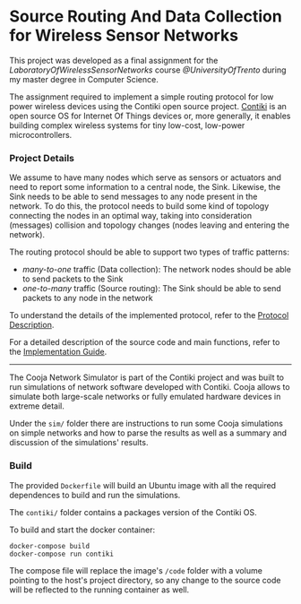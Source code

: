 # Source Routing And Data Collection for Wireless Sensor Networks

This project was developed as a final assignment for the *LaboratoryOfWirelessSensorNetworks* course *@UniversityOfTrento* during my master degree in Computer Science. 

The assignment required to implement a simple routing protocol for low power wireless devices using the Contiki open source project. [Contiki](http://www.contiki-os.org/) is an open source OS for Internet Of Things devices or, more generally, it enables building complex wireless systems for tiny low-cost, low-power microcontrollers.

### Project Details

We assume to have many nodes which serve as sensors or actuators and need to report some information to a central node, the Sink. Likewise, the Sink needs to be able to send messages to any node present in the network. To do this, the protocol needs to build some kind of topology connecting the nodes in an optimal way, taking into consideration (messages) collision and topology changes (nodes leaving and entering the network).

The routing protocol should be able to support two types of traffic patterns:

- *many-to-one* traffic (Data collection): The network nodes should be able to send packets to the Sink
- *one-to-many* traffic (Source routing): The Sink should be able to send packets to any node in the network


To understand the details of the implemented protocol, refer to the [Protocol Description](doc/Protocol.md).

For a detailed description of the source code and main functions, refer to the [Implementation Guide](doc/Implementation.md).

---

The Cooja Network Simulator is part of the Contiki project and was built to run simulations of network software developed with Contiki. Cooja allows to simulate both large-scale networks or fully emulated hardware devices in extreme detail.

Under the `sim/` folder there are instructions to run some Cooja simulations on simple networks and how to parse the results as well as a summary and discussion of the simulations' results.

### Build

The provided `Dockerfile` will build an Ubuntu image with all the required dependences to build and run the simulations.

The `contiki/` folder contains a packages version of the Contiki OS.

To build and start the docker container:

```
docker-compose build
docker-compose run contiki
```

The compose file will replace the image's `/code` folder with a volume pointing to the host's project directory, so any change to the source code will be reflected to the running container as well.